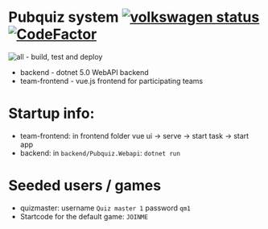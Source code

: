 # Pubquiz system [![volkswagen status](https://auchenberg.github.io/volkswagen/volkswargen_ci.svg?v=1)](https://github.com/auchenberg/volkswagen) [![CodeFactor](https://www.codefactor.io/repository/github/cheeredhands/pubquiz/badge)](https://www.codefactor.io/repository/github/cheeredhands/pubquiz)

![all - build, test and deploy](https://github.com/thtm88/pubquiz/workflows/all%20-%20build,%20test%20and%20deploy/badge.svg)

 - backend - dotnet 5.0 WebAPI backend 
 - team-frontend - vue.js frontend for participating teams

# Startup info:
- team-frontend: in frontend folder vue ui -> serve -> start task -> start app
- backend: in `backend/Pubquiz.Webapi`: `dotnet run`

# Seeded users / games
- quizmaster: username `Quiz master 1` password `qm1`
- Startcode for the default game: `JOINME`
